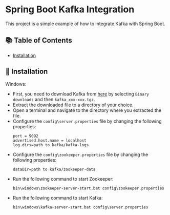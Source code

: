 # Spring Boot Kafka Integration

This project is a simple example of how to integrate Kafka with Spring Boot.

## 📚 Table of Contents

- [Installation](https://github.com/glenncai/spring-boot-kafka-integration#-installation)

## 🔧 Installation

Windows:

- First, you need to download Kafka from [here](https://kafka.apache.org/downloads) by selecting `Binary downloads` and
  then `kafka_xxx-xxx.tgz`.
- Extract the downloaded file to a directory of your choice.
- Open a terminal and navigate to the directory where you extracted the file.
- Configure the `config\server.properties` file by changing the following properties:
  ```properties
  port = 9092
  advertised.host.name = localhost
  log.dirs=path to kafka/kafka-logs
  ```
- Configure the `config\zookeeper.properties` file by changing the following properties:
  ```properties
  dataDir=path to kafka/zookeeper-data
  ```
- Run the following command to start Zookeeper:
  ```shell
  bin\windows\zookeeper-server-start.bat config\zookeeper.properties
  ```
- Run the following command to start Kafka:
  ```shell
  bin\windows\kafka-server-start.bat config\server.properties
  ```